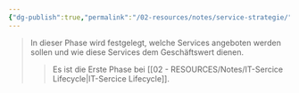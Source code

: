 ```yaml
---
{"dg-publish":true,"permalink":"/02-resources/notes/service-strategie/","tags":["GFN/LF06"],"noteIcon":"","updated":"2025-09-05T10:12:31.801+02:00"}
---
```


>In dieser Phase wird festgelegt, welche Services angeboten werden sollen und wie diese Services dem Geschäftswert dienen.
>> Es ist die Erste Phase bei [[02 - RESOURCES/Notes/IT-Sercice Lifecycle\|IT-Sercice Lifecycle]].